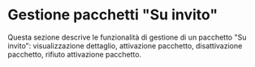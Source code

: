 # Gestione pacchetti "Su invito"

Questa sezione descrive le funzionalità di gestione di un pacchetto "Su invito": visualizzazione dettaglio, attivazione pacchetto, disattivazione pacchetto, rifiuto attivazione pacchetto.&#x20;
